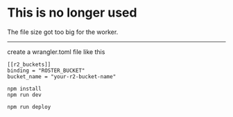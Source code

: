 # This is no longer used

The file size got too big for the worker.

---

create a wrangler.toml file like this
```
[[r2_buckets]]
binding = "ROSTER_BUCKET"
bucket_name = "your-r2-bucket-name"
```

```
npm install
npm run dev
```

```
npm run deploy
```
